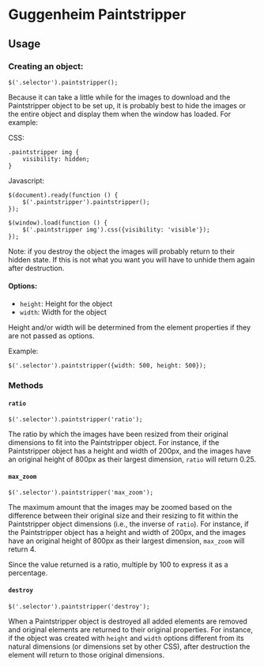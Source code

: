 Guggenheim Paintstripper
========================

## Usage

### Creating an object:

    $('.selector').paintstripper();

Because it can take a little while for the images to download and the 
Paintstripper object to be set up, it is probably best to hide the images or the 
entire object and display them when the window has loaded. For example:

CSS:

    .paintstripper img {
        visibility: hidden;
    }

Javascript:

    $(document).ready(function () {
        $('.paintstripper').paintstripper();
    });

    $(window).load(function () {
        $('.paintstripper img').css({visibility: 'visible'});
    });

Note: if you destroy the object the images will probably return to their hidden
state. If this is not what you want you will have to unhide them again after 
destruction.

#### Options:

* ```height```: Height for the object
* ```width```: Width for the object

Height and/or width will be determined from the element properties if they are
not passed as options.

Example:

    $('.selector').paintstripper({width: 500, height: 500});

### Methods

#### ```ratio```

    $('.selector').paintstripper('ratio');

The ratio by which the images have been resized from their original dimensions 
to fit into the Paintstripper object. For instance, if the Paintstripper object 
has a height and width of 200px, and the images have an original height of 
800px as their largest dimension, ```ratio``` will return 0.25.

#### ```max_zoom```

    $('.selector').paintstripper('max_zoom');

The maximum amount that the images may be zoomed based on the difference between
their original size and their resizing to fit within the Paintstripper object 
dimensions (i.e., the inverse of ```ratio```). For instance, if the 
Paintstripper object has a height and width of 200px, and the images have an 
original height of 800px as their largest dimension, ```max_zoom``` will 
return 4. 

Since the value returned is a ratio, multiple by 100 to express it as a 
percentage.

#### ```destroy```

    $('.selector').paintstripper('destroy');

When a Paintstripper object is destroyed all added elements are removed and 
original elements are returned to their original properties. For instance, if
the object was created with ```height``` and ```width``` options different from
its natural dimensions (or dimensions set by other CSS), after destruction the
element will return to those original dimensions.






